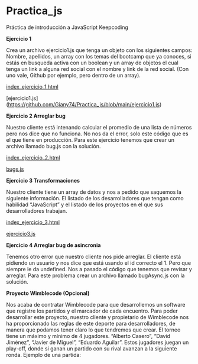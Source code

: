 # Practica_js
Práctica de introducción a JavaScript Keepcoding

**Ejercicio 1**


Crea un archivo ejercicio1.js que tenga un objeto con los siguientes campos: Nombre,
apellidos, un array con los temas del bootcamp que ya conoces, si estás en busqueda
activa con un boolean y un array de objetos el cual tenga un link a alguna red social con el
nombre y link de la red social. (Con uno vale, Github por ejemplo, pero dentro de un array).

[index_ejercicio_1.html](https://github.com/Giany74/Practica_js/blob/main/index_ejercicio_1.html)

[ejercicio1.js]
(https://github.com/Giany74/Practica_js/blob/main/ejercicio1.js)

**Ejercicio 2 Arreglar bug**


Nuestro cliente está intenando calcular el promedio de una lista de números pero nos dice
que no funciona. No nos da el error, solo este código que es el que tiene en producción.
Para este ejercicio tenemos que crear un archivo llamado bug.js con la solución.

[index_ejercicio_2.html](https://github.com/Giany74/Practica_js/blob/main/index_ejercicio_2.html)

[bugs.js](https://github.com/Giany74/Practica_js/blob/main/bug.js)

**Ejercicio 3 Transformaciones**


Nuestro cliente tiene un array de datos y nos a pedido que saquemos la siguiente
información. El listado de los desarrolladores que tengan como habilidad “JavaScript” y el
listado de los proyectos en el que sus desarrolladores trabajan.

[index_ejercicio_3.html](https://github.com/Giany74/Practica_js/blob/main/index_ejercicio_3.html)

[ejercicio3.js](https://github.com/Giany74/Practica_js/blob/main/ejercicio3.js)

**Ejercicio 4 Arreglar bug de asincronia**


Tenemos otro error que nuestro cliente nos pide arreglar. El cliente está pidiendo un usuario
y nos dice que está usando el id correcto el 1. Pero que siempre le da undefined. Nos a
pasado el código que tenemos que revisar y arreglar. Para este problema crear un archivo
llamado bugAsync.js con la solución.

**Proyecto Wimblecode (Opcional)**


Nos acaba de contratar Wimblecode para que desarrollemos un software que registre los
partidos y el marcador de cada encuentro. Para poder desarrollar este proyecto, nuestro
cliente y propietario de Wimblecode nos ha proporcionado las reglas de este deporte para
desarrolladores, de manera que podamos tener claro lo que tendremos que crear.
El torneo tiene un máximo y mínimo de 4 jugadores. “Alberto Casero”, “David Jiménez”,
“Javier de Miguel”, “Eduardo Aguilar”.
Estos jugadores juegan un play-off, donde si ganan un partido con su rival avanzan a la
siguiente ronda. Ejemplo de una partida:
